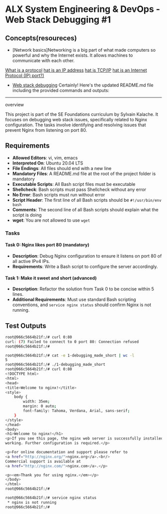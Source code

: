 # ALX System Engineering & DevOps - Web Stack Debugging #1

## Concepts(resoureces)
- [Network basics]Networking is a big part of what made computers so powerful and why the Internet exists. It allows machines to communicate with each other.

[What is a protocol](https://www.techtarget.com/searchnetworking/definition/protocol)
[hat is an IP address](https://computer.howstuffworks.com/internet/basics/what-is-an-ip-address.htm)
[hat is TCP/IP](https://www.avast.com/c-what-is-tcp-ip#)
[hat is an Internet Protocol (IP) port?)](https://www.lifewire.com/port-numbers-on-computer-networks-817939)
- [Web stack debugging](https://github.com/wishon1/alx-system_engineering-devops/blob/master/0x13-firewall/webstackdebugiing.md)
Certainly! Here's the updated README.md file including the provided commands and outputs:

---
overview

This project is part of the SE Foundations curriculum by Sylvain Kalache. It focuses on debugging web stack issues, specifically related to Nginx configuration. The tasks involve identifying and resolving issues that prevent Nginx from listening on port 80.

## Requirements
- **Allowed Editors**: vi, vim, emacs
- **Interpreted On**: Ubuntu 20.04 LTS
- **File Endings**: All files should end with a new line
- **Mandatory Files**: A README.md file at the root of the project folder is mandatory
- **Executable Scripts**: All Bash script files must be executable
- **Shellcheck**: Bash scripts must pass Shellcheck without any error
- **No Error**: Bash scripts must run without error
- **Script Header**: The first line of all Bash scripts should be `#!/usr/bin/env bash`
- **Comments**: The second line of all Bash scripts should explain what the script is doing
- **wget**: You are not allowed to use `wget`

### Tasks

#### Task 0: Nginx likes port 80 (mandatory)

- **Description**: Debug Nginx configuration to ensure it listens on port 80 of all active IPv4 IPs.
- **Requirements**: Write a Bash script to configure the server accordingly.

#### Task 1: Make it sweet and short (advanced)

- **Description**: Refactor the solution from Task 0 to be concise within 5 lines.
- **Additional Requirements**: Must use standard Bash scripting conventions, and `service nginx status` should confirm Nginx is not running.

## Test Outputs

```bash
root@966c5664b21f:/# curl 0:80
curl: (7) Failed to connect to 0 port 80: Connection refused
root@966c5664b21f:/#

root@966c5664b21f:/# cat -e 1-debugging_made_short | wc -l
5
root@966c5664b21f:/# ./1-debugging_made_short
root@966c5664b21f:/# curl 0:80
<!DOCTYPE html>
<html>
<head>
<title>Welcome to nginx!</title>
<style>
    body {
        width: 35em;
        margin: 0 auto;
        font-family: Tahoma, Verdana, Arial, sans-serif;
    }
</style>
</head>
<body>
<h1>Welcome to nginx!</h1>
<p>If you see this page, the nginx web server is successfully installed and
working. Further configuration is required.</p>

<p>For online documentation and support please refer to
<a href="http://nginx.org/">nginx.org</a>.<br/>
Commercial support is available at
<a href="http://nginx.com/">nginx.com</a>.</p>

<p><em>Thank you for using nginx.</em></p>
</body>
</html>
root@966c5664b21f:/#

root@966c5664b21f:/# service nginx status
 * nginx is not running
root@966c5664b21f:/#
```
